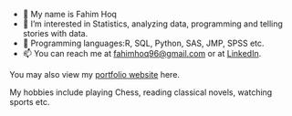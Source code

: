 - 👋 My name is Fahim Hoq
- 👀 I’m interested in Statistics, analyzing data, programming and telling stories with data.
- 🌱 Programming languages:R, SQL, Python, SAS, JMP, SPSS etc. 
- 📫 You can reach me at fahimhoq96@gmail.com or at [LinkedIn](https://www.linkedin.com/in/fahim-hoq). 

You may also view my [portfolio website](https://fahimhoq96.github.io/) here.


My hobbies include playing Chess, reading classical novels, watching sports etc.

<!---
fahimhoq96/fahimhoq96 is a ✨ special ✨ repository because its `README.md` (this file) appears on your GitHub profile.
You can click the Preview link to take a look at your changes.
--->
